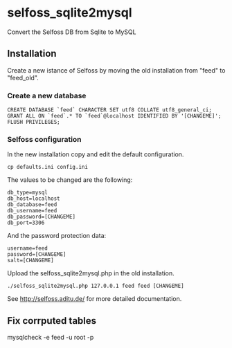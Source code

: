 selfoss_sqlite2mysql
====================

Convert the Selfoss DB from Sqlite to MySQL

## Installation

Create a new istance of Selfoss by moving the old installation from "feed" to "feed_old".

### Create a new database

```
CREATE DATABASE `feed` CHARACTER SET utf8 COLLATE utf8_general_ci;
GRANT ALL ON `feed`.* TO `feed`@localhost IDENTIFIED BY '[CHANGEME]';
FLUSH PRIVILEGES;
```

### Selfoss configuration

In the new installation copy and edit the default configuration.

```
cp defaults.ini config.ini
```

The values to be changed are the following:

```
db_type=mysql
db_host=localhost
db_database=feed
db_username=feed
db_password=[CHANGEME]
db_port=3306
```

And the password protection data:

```
username=feed
password=[CHANGEME]
salt=[CHANGEME]
```

Upload the selfoss_sqlite2mysql.php in the old installation.

```
./selfoss_sqlite2mysql.php 127.0.0.1 feed feed [CHANGEME]
```

See http://selfoss.aditu.de/ for more detailed documentation.

## Fix corrputed tables

mysqlcheck -e feed -u root -p
